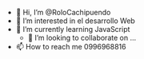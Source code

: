 - 👋 Hi, I’m @RoloCachipuendo
- 👀 I’m interested in  el desarrollo  Web
- 🌱 I’m currently learning  JavaScript
  - 💞️ I’m looking to collaborate on ...
- 📫 How to reach me  0996968816

<!---
RoloCachipuendo/RoloCachipuendo is a ✨ special ✨ repository because its `README.md` (this file) appears on your GitHub profile.
You can click the Preview link to take a look at your changes.
--->

